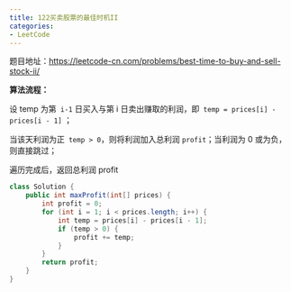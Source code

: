 ```yaml
---
title: 122买卖股票的最佳时机II
categories: 
- LeetCode
---
```


题目地址：https://leetcode-cn.com/problems/best-time-to-buy-and-sell-stock-ii/

**算法流程：**

设 temp 为第` i-1` 日买入与第 i 日卖出赚取的利润，即` temp = prices[i] - prices[i - 1]` ；

当该天利润为正` temp > 0`，则将利润加入总利润 `profit`；当利润为 0 或为负，则直接跳过；

遍历完成后，返回总利润 profit

```java
class Solution {
    public int maxProfit(int[] prices) {
        int profit = 0;
        for (int i = 1; i < prices.length; i++) {
            int temp = prices[i] - prices[i - 1];
            if (temp > 0) {
                profit += temp;
            }
        }
        return profit;
    }
}
```

